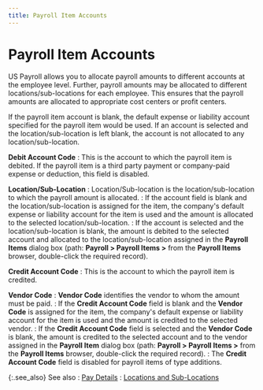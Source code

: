 ```yaml
---
title: Payroll Item Accounts
---
```


# Payroll Item Accounts


US Payroll allows you to allocate payroll amounts to different accounts  at the employee level. Further, payroll amounts may be allocated to different  locations/sub-locations for each employee. This ensures that the payroll  amounts are allocated to appropriate cost centers or profit centers.


If the payroll item account is blank, the default expense or liability  account specified for the payroll item would be used. If an account is  selected and the location/sub-location is left blank, the account is not  allocated to any location/sub-location.


**Debit Account Code**
: This is the account to which the payroll item is  debited. If the payroll item is a third party payment or company-paid  expense or deduction, this field is disabled.


**Location/Sub-Location**
: Location/Sub-location is the location/sub-location  to which the payroll amount is allocated.
: If the account field is blank and the location/sub-location  is assigned for the item, the company's default expense or liability account  for the item is used and the amount is allocated to the selected location/sub-location.
: If the account is selected and the location/sub-location  is blank, the amount is debited to the selected account and allocated  to the location/sub-location assigned in the **Payroll 
 Items** dialog box (path: **Payroll 
 &gt; Payroll Items &gt;** from the **Payroll 
 Items** browser, double-click the required record).


**Credit Account Code**
: This is the account to which the payroll item is  credited.


**Vendor Code**
: **Vendor Code**  identifies the vendor to whom the amount must be paid.
: If the **Credit Account 
 Code** field is blank and the **Vendor 
 Code** is assigned for the item, the company's default expense or  liability account for the item is used and the amount is credited to the  selected vendor.
: If the **Credit Account 
 Code** field is selected and the **Vendor 
 Code** is blank, the amount is credited to the selected account and  to the vendor assigned in the **Payroll 
 Item** dialog box (path: **Payroll 
 &gt; Payroll Items &gt;** from the **Payroll 
 Items** browser, double-click the required record).
: The **Credit Account 
 Code** field is disabled for payroll items of type additions.


{:.see_also}
See also
: [Pay Details]({{site.prl_baseurl}}/setup/employees/pay_details_1.html)
: [Locations  and Sub-Locations]({{site.sc_chm}}/options/locations-and-sub-locations/locations_and_departments.html)
